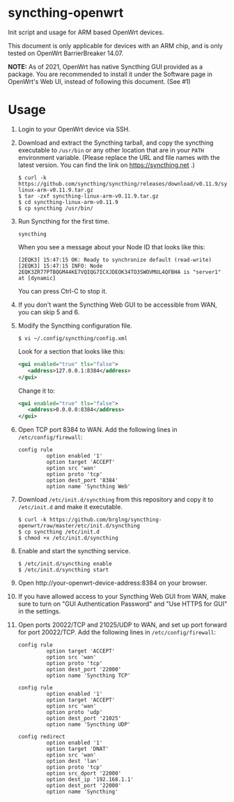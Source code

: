 # syncthing-openwrt
Init script and usage for ARM based OpenWrt devices.

This document is only applicable for devices with an ARM chip, and is only
tested on OpenWrt BarrierBreaker 14.07.

**NOTE:** As of 2021, OpenWrt has native Syncthing GUI provided as a package. You are recommended to install it under the Software page in OpenWrt's Web UI, instead of following this document. (See #1)

Usage
=====

1. Login to your OpenWrt device via SSH.

2. Download and extract the Syncthing tarball, and copy the syncthing
   executable to `/usr/bin` or any other location that are in your `PATH`
   environment variable. (Please replace the URL and file names with the
   latest version. You can find the link on https://syncthing.net .)
   ```shell
   $ curl -k https://github.com/syncthing/syncthing/releases/download/v0.11.9/syncthing-linux-arm-v0.11.9.tar.gz
   $ tar -zxf syncthing-linux-arm-v0.11.9.tar.gz 
   $ cd syncthing-linux-arm-v0.11.9
   $ cp syncthing /usr/bin/
   ```

3. Run Syncthing for the first time.
   ```shell
   syncthing
   ```
   When you see a message about your Node ID that looks like this:
   ```
   [2EQK3] 15:47:15 OK: Ready to synchronize default (read-write)
   [2EQK3] 15:47:15 INFO: Node 2EQK3ZR77PTBQGM44KE7VQIQG7ICXJDEOK34TO3SWOVMUL4QFBHA is "server1" at [dynamic]
   ```
   You can press Ctrl-C to stop it.

4. If you don't want the Syncthing Web GUI to be accessible from WAN, you can
   skip 5 and 6.

5. Modify the Syncthing configuration file.
   ```shell
   $ vi ~/.config/syncthing/config.xml
   ```
   Look for a section that looks like this:
   ```xml
   <gui enabled="true" tls="false">
      <address>127.0.0.1:8384</address>
   </gui>
   ```
   Change it to:
   ```xml
   <gui enabled="true" tls="false">
      <address>0.0.0.0:8384</address>
   </gui>
   ```

6. Open TCP port 8384 to WAN. Add the following lines in
   `/etc/config/firewall`:
   ```
   config rule
            option enabled '1'
            option target 'ACCEPT'
            option src 'wan'
            option proto 'tcp'
            option dest_port '8384'
            option name 'Syncthing Web'
   ```

7. Download `/etc/init.d/syncthing` from this repository and copy it to
   `/etc/init.d` and make it executable.
   ```shell
   $ curl -k https://github.com/brglng/syncthing-openwrt/raw/master/etc/init.d/syncthing
   $ cp syncthing /etc/init.d
   $ chmod +x /etc/init.d/syncthing
   ```
8. Enable and start the syncthing service.
   ```shell
   $ /etc/init.d/syncthing enable
   $ /etc/init.d/syncthing start
   ```

9. Open http://your-openwrt-device-address:8384 on your browser.

10. If you have allowed access to your Syncthing Web GUI from WAN, make sure
    to turn on "GUI Authentication Password" and "Use HTTPS for GUI" in the
    settings.

11. Open ports 20022/TCP and 21025/UDP to WAN, and set up port forward for
    port 20022/TCP. Add the following lines in `/etc/config/firewall`:
    ```
    config rule
             option target 'ACCEPT'
             option src 'wan'
             option proto 'tcp'
             option dest_port '22000'
             option name 'Syncthing TCP'
    
    config rule
             option enabled '1'
             option target 'ACCEPT'
             option src 'wan'
             option proto 'udp'
             option dest_port '21025'
             option name 'Syncthing UDP'
    
    config redirect
             option enabled '1'
             option target 'DNAT'
             option src 'wan'
             option dest 'lan'
             option proto 'tcp'
             option src_dport '22000'
             option dest_ip '192.168.1.1'
             option dest_port '22000'
             option name 'Syncthing'
    ```

